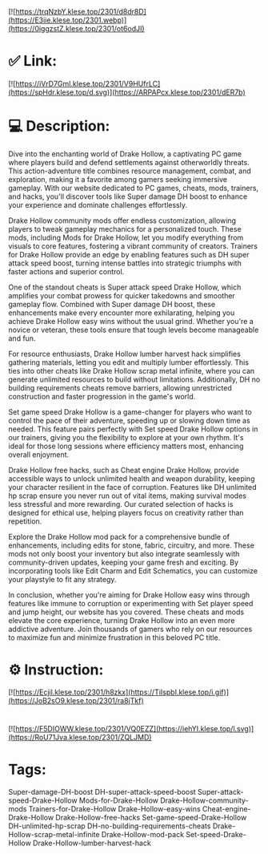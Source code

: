[![https://trqNzbY.klese.top/2301/d8dr8D](https://E3iie.klese.top/2301.webp)](https://0iggzstZ.klese.top/2301/ot6odJI)
# ✅ Link:
[![https://iVrD7GmI.klese.top/2301/V9HUfrLC](https://spHdr.klese.top/d.svg)](https://ARPAPcx.klese.top/2301/dER7b)
# 💻 Description:
Dive into the enchanting world of Drake Hollow, a captivating PC game where players build and defend settlements against otherworldly threats. This action-adventure title combines resource management, combat, and exploration, making it a favorite among gamers seeking immersive gameplay. With our website dedicated to PC games, cheats, mods, trainers, and hacks, you'll discover tools like Super damage DH boost to enhance your experience and dominate challenges effortlessly.



Drake Hollow community mods offer endless customization, allowing players to tweak gameplay mechanics for a personalized touch. These mods, including Mods for Drake Hollow, let you modify everything from visuals to core features, fostering a vibrant community of creators. Trainers for Drake Hollow provide an edge by enabling features such as DH super attack speed boost, turning intense battles into strategic triumphs with faster actions and superior control.



One of the standout cheats is Super attack speed Drake Hollow, which amplifies your combat prowess for quicker takedowns and smoother gameplay flow. Combined with Super damage DH boost, these enhancements make every encounter more exhilarating, helping you achieve Drake Hollow easy wins without the usual grind. Whether you're a novice or veteran, these tools ensure that tough levels become manageable and fun.



For resource enthusiasts, Drake Hollow lumber harvest hack simplifies gathering materials, letting you edit and multiply lumber effortlessly. This ties into other cheats like Drake Hollow scrap metal infinite, where you can generate unlimited resources to build without limitations. Additionally, DH no building requirements cheats remove barriers, allowing unrestricted construction and faster progression in the game's world.



Set game speed Drake Hollow is a game-changer for players who want to control the pace of their adventure, speeding up or slowing down time as needed. This feature pairs perfectly with Set speed Drake Hollow options in our trainers, giving you the flexibility to explore at your own rhythm. It's ideal for those long sessions where efficiency matters most, enhancing overall enjoyment.



Drake Hollow free hacks, such as Cheat engine Drake Hollow, provide accessible ways to unlock unlimited health and weapon durability, keeping your character resilient in the face of corruption. Features like DH unlimited hp scrap ensure you never run out of vital items, making survival modes less stressful and more rewarding. Our curated selection of hacks is designed for ethical use, helping players focus on creativity rather than repetition.



Explore the Drake Hollow mod pack for a comprehensive bundle of enhancements, including edits for stone, fabric, circuitry, and more. These mods not only boost your inventory but also integrate seamlessly with community-driven updates, keeping your game fresh and exciting. By incorporating tools like Edit Charm and Edit Schematics, you can customize your playstyle to fit any strategy.



In conclusion, whether you're aiming for Drake Hollow easy wins through features like immune to corruption or experimenting with Set player speed and jump height, our website has you covered. These cheats and mods elevate the core experience, turning Drake Hollow into an even more addictive adventure. Join thousands of gamers who rely on our resources to maximize fun and minimize frustration in this beloved PC title.

# ⚙️ Instruction:
[![https://Ecjil.klese.top/2301/h8zkx](https://TiIspbI.klese.top/i.gif)](https://JoB2sO9.klese.top/2301/ra8jTkf)
#
[![https://F5DIOWW.klese.top/2301/VQ0EZZ](https://iehYI.klese.top/l.svg)](https://RoU71Jva.klese.top/2301/ZQLJMD)
# Tags:
Super-damage-DH-boost DH-super-attack-speed-boost Super-attack-speed-Drake-Hollow Mods-for-Drake-Hollow Drake-Hollow-community-mods Trainers-for-Drake-Hollow Drake-Hollow-easy-wins Cheat-engine-Drake-Hollow Drake-Hollow-free-hacks Set-game-speed-Drake-Hollow DH-unlimited-hp-scrap DH-no-building-requirements-cheats Drake-Hollow-scrap-metal-infinite Drake-Hollow-mod-pack Set-speed-Drake-Hollow Drake-Hollow-lumber-harvest-hack






